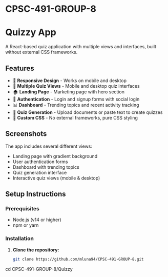 # CPSC-491-GROUP-8

# Quizzy App

A React-based quiz application with multiple views and interfaces, built without external CSS frameworks.

## Features

- 📱 **Responsive Design** - Works on mobile and desktop
- 🎯 **Multiple Quiz Views** - Mobile and desktop quiz interfaces
- 🏠 **Landing Page** - Marketing page with hero section
- 🔐 **Authentication** - Login and signup forms with social login
- 📊 **Dashboard** - Trending topics and recent activity tracking
- 📝 **Quiz Generation** - Upload documents or paste text to create quizzes
- 🎨 **Custom CSS** - No external frameworks, pure CSS styling

## Screenshots

The app includes several different views:
- Landing page with gradient background
- User authentication forms
- Dashboard with trending topics
- Quiz generation interface
- Interactive quiz views (mobile & desktop)

## Setup Instructions

### Prerequisites
- Node.js (v14 or higher)
- npm or yarn

### Installation

1. **Clone the repository:**
   ```bash
   git clone https://github.com/mluna94/CPSC-491-GROUP-8.git
  cd CPSC-491-GROUP-8/Quizzy
